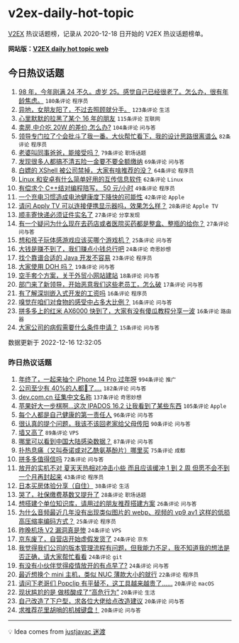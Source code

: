 # v2ex-daily-hot-topic

[V2EX](https://www.v2ex.com/) 热议话题榜，记录从 2020-12-18 日开始的 V2EX 热议话题榜单。

**网站版：[V2EX daily hot topic web](https://boojack.github.io/v2ex-daily-hot-topic-web/)**

## 今日热议话题

<!-- TODAY BEGIN -->

1. [98 年，今年刚满 24 不久。虚岁 25。感觉自己已经很老了。怎么办，很有年龄焦虑。](https://www.v2ex.com/t/902854) `180条评论` `程序员`
1. [异地，女朋友阳了，不过去照顾就分手。](https://www.v2ex.com/t/902972) `123条评论` `生活`
1. [心里默默的拉黑了某个 16 年的朋友](https://www.v2ex.com/t/902851) `115条评论` `互联网`
1. [卖房,中介吃 20W 的差价,怎么办?](https://www.v2ex.com/t/902863) `104条评论` `问与答`
1. [领导专门拉了个会批斗了我一番。大伙帮忙看下，我的设计思路很离谱么](https://www.v2ex.com/t/902902) `82条评论` `程序员`
1. [老婆叫同事爸爸，能接受吗？](https://www.v2ex.com/t/903025) `79条评论` `职场话题`
1. [发现很多人都搞不清五险一金要不要全额缴纳](https://www.v2ex.com/t/902926) `69条评论` `问与答`
1. [白嫖的 XShell 被公司禁掉，大家有啥推荐的没？](https://www.v2ex.com/t/902860) `64条评论` `程序员`
1. [Linux 和安卓有什么简单好用的互传信息软件](https://www.v2ex.com/t/902864) `62条评论` `Linux`
1. [有偿求个 C++结对编程陪写， 50 元/小时](https://www.v2ex.com/t/902865) `49条评论` `程序员`
1. [一个充电习惯造成电池健康度下降快的可能性](https://www.v2ex.com/t/902931) `42条评论` `Apple`
1. [请问 Apply TV 可以连接便携显示器吗，效果怎么样？](https://www.v2ex.com/t/902850) `28条评论` `Apple TV`
1. [顺丰寄快递必须证件实名了](https://www.v2ex.com/t/902911) `27条评论` `分享发现`
1. [有一个疑问为什么现在去药店或者医院买药都是整盒、整瓶的给你？](https://www.v2ex.com/t/902869) `27条评论` `问与答`
1. [想和孩子玩体感游戏应该买哪个游戏机？](https://www.v2ex.com/t/902872) `25条评论` `问与答`
1. [大钱是赚不到了，我们赚点小钱总行吧](https://www.v2ex.com/t/902888) `24条评论` `奇思妙想`
1. [找个靠谱合适的 Java 开发不容易](https://www.v2ex.com/t/902923) `23条评论` `程序员`
1. [大家使用 DOH 吗？](https://www.v2ex.com/t/902855) `19条评论` `问与答`
1. [空手套个方案，关于外贸小网站建站](https://www.v2ex.com/t/902859) `18条评论` `问与答`
1. [部门来了新领导，开始恶意我们这些老员工，怎么破](https://www.v2ex.com/t/902937) `17条评论` `问与答`
1. [有了解深圳嵌入式开发的工资吗](https://www.v2ex.com/t/902980) `16条评论` `程序员`
1. [嗅觉在咱们对食物的感受中占多大比例？](https://www.v2ex.com/t/902909) `16条评论` `问与答`
1. [拼多多上的红米 AX6000 快到了，大家有没有傻瓜教程分享一波](https://www.v2ex.com/t/902858) `16条评论` `路由器`
1. [大家公司的病假需要什么条件申请？](https://www.v2ex.com/t/902968) `15条评论` `问与答`

数据更新于 2022-12-16 12:32:05

<!-- TODAY END -->

### 昨日热议话题

<!-- YESTERDAY BEGIN -->

1. [年终了，一起来抽个 iPhone 14 Pro 过年呀](https://www.v2ex.com/t/902614) `994条评论` `推广`
1. [公司至少有 40%的人都🐑了....](https://www.v2ex.com/t/902615) `182条评论` `问与答`
1. [dev.com.cn 征集中文名称](https://www.v2ex.com/t/902635) `137条评论` `奇思妙想`
1. [苹果好大一步棋啊...这次 IPADOS 16.2 让我看到了某些东西](https://www.v2ex.com/t/902617) `105条评论` `Apple`
1. [每个人都是自己健康的第一责任人](https://www.v2ex.com/t/902715) `96条评论` `问与答`
1. [很认真的提个问题，我该不该回老家给父母传阳](https://www.v2ex.com/t/902756) `90条评论` `问与答`
1. [墙又高了](https://www.v2ex.com/t/902649) `89条评论` `VPS`
1. [哪里可以看到中国大陆感染数据？](https://www.v2ex.com/t/902634) `87条评论` `问与答`
1. [扑热息痛（又叫泰诺或对乙酰氨基酚片）哪里买](https://www.v2ex.com/t/902647) `75条评论` `成都`
1. [拼多多值得信吗](https://www.v2ex.com/t/902611) `72条评论` `问与答`
1. [放开的实机不对 夏天天热相对冲击小些 而且应该缓冲 1 到 2 周 但愿不会不到一个月再封起来](https://www.v2ex.com/t/902663) `43条评论` `程序员`
1. [日本买房体验分享（自住）](https://www.v2ex.com/t/902719) `38条评论` `生活`
1. [哭了，社保缴费基数又提升了](https://www.v2ex.com/t/902713) `28条评论` `职场话题`
1. [想搭建个单位知识库，请用过的朋友推荐搭建方案](https://www.v2ex.com/t/902624) `26条评论` `问与答`
1. [为什么音频最近几年没有出现类似图片的 webp、视频的 vp9 av1 这样的低损高压缩率编码方式？](https://www.v2ex.com/t/902799) `25条评论` `程序员`
1. [昨晚机场 V2 漏洞真是惨](https://www.v2ex.com/t/902810) `24条评论` `VPS`
1. [京东废了，自营店开始虚假发货了](https://www.v2ex.com/t/902714) `24条评论` `京东`
1. [我觉得我们公司的版本管理流程有问题，但我能力不足，我不知道我的想法是否正确，请大家帮忙看看](https://www.v2ex.com/t/902669) `24条评论` `git`
1. [有没有小伙伴觉得疫情放开的有点早了?](https://www.v2ex.com/t/902657) `24条评论` `问与答`
1. [最近想换个 mini 主机，类似 NUC 薄款大小的就行](https://www.v2ex.com/t/902673) `22条评论` `程序员`
1. [请问下老哥们 Popclip 有平替不，这工具越来越贵了……](https://www.v2ex.com/t/902826) `20条评论` `macOS`
1. [现状尴尬的是 做核酸成了“高危行为”](https://www.v2ex.com/t/902730) `20条评论` `生活`
1. [自己改造了下户型，求各位大佬给点改造建议](https://www.v2ex.com/t/902632) `20条评论` `问与答`
1. [求推荐花里胡哨的机械键盘！](https://www.v2ex.com/t/902621) `20条评论` `问与答`

<!-- YESTERDAY END -->

---

💡 Idea comes from [justjavac 迷渡](https://github.com/justjavac/)
